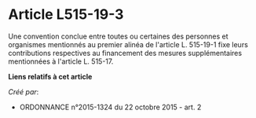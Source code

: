 # Article L515-19-3

Une convention conclue entre toutes ou certaines des personnes et organismes mentionnés au premier alinéa de l'article L.
515-19-1 fixe leurs contributions respectives au financement des mesures supplémentaires mentionnées à l'article L. 515-17.

**Liens relatifs à cet article**

_Créé par_:

  - ORDONNANCE n°2015-1324 du 22 octobre 2015 - art. 2
